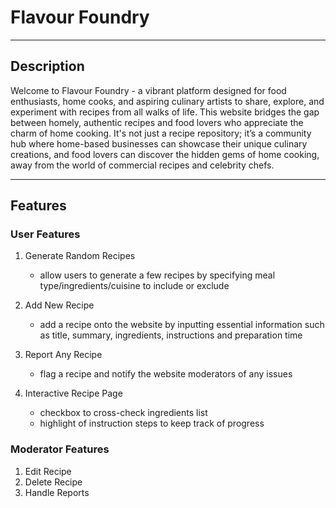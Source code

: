 # Flavour Foundry

---

## **Description**
Welcome to Flavour Foundry - a vibrant platform designed for food enthusiasts, home cooks, and aspiring culinary artists to share, explore, and experiment with recipes from all walks of life. This website bridges the gap between homely, authentic recipes and food lovers who appreciate the charm of home cooking. It's not just a recipe repository; it’s a community hub where home-based businesses can showcase their unique culinary creations, and food lovers can discover the hidden gems of home cooking, away from the world of commercial recipes and celebrity chefs.

---

## **Features**
### User Features
1. Generate Random Recipes
    - allow users to generate a few recipes by specifying meal type/ingredients/cuisine to include or exclude 

2. Add New Recipe
    - add a recipe onto the website by inputting essential information such as title, summary, ingredients, instructions and preparation time

3. Report Any Recipe
    - flag a recipe and notify the website moderators of any issues

4. Interactive Recipe Page
    - checkbox to cross-check ingredients list
    - highlight of instruction steps to keep track of progress

### Moderator Features
1. Edit Recipe
2. Delete Recipe
3. Handle Reports